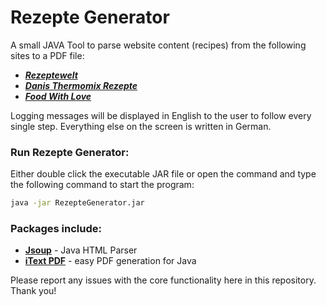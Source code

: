 # Rezepte Generator

A small JAVA Tool to parse website content (recipes) from the following sites to a PDF file:

  - [***Rezeptewelt***](https://www.rezeptwelt.de/)
  - [***Danis Thermomix Rezepte***](http://danis-treue-kuechenfee.de/)
  - [***Food With Love***](http://www.foodwithlove.de/)

Logging messages will be displayed in English to the user to follow every single step. Everything else on the screen is written in German.

### Run Rezepte Generator:
Either double click the executable JAR file or open the command and type the following command to start the program: 
```cmd
java -jar RezepteGenerator.jar
```

### Packages include:
  - [**Jsoup**](https://jsoup.org/) - Java HTML Parser
  - [**iText PDF**](https://itextpdf.com/) - easy PDF generation for Java

Please report any issues with the core functionality here in this repository. Thank you!